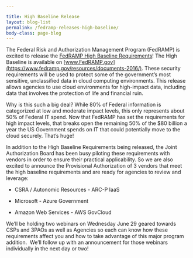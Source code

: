 ```yaml
---

title: High Baseline Release
layout: blog-list
permalink: /fedramp-releases-high-baseline/
body-class: page-blog
---
```

The Federal Risk and Authorization Management Program (FedRAMP) is excited to release the [FedRAMP High Baseline Requirements](https://s3.amazonaws.com/sitesusa/wp-content/uploads/sites/482/2016/07/FedRAMP-High-HHH-Baseline-Controls-2016-05-18.xlsx)! The High Baseline is available on [www.FedRAMP.gov](https://www.fedramp.gov/resources/documents-2016/). These security requirements will be used to protect some of the government’s most sensitive, unclassified data in cloud computing environments. This release allows agencies to use cloud environments for high-impact data, including data that involves the protection of life and financial ruin.

Why is this such a big deal? While 80% of Federal information is categorized at low and moderate impact levels, this only represents about 50% of Federal IT spend. Now that FedRAMP has set the requirements for high impact levels, that breaks open the remaining 50% of the $80 billion a year the US Government spends on IT that could potentially move to the cloud securely. That’s huge!

In addition to the High Baseline Requirements being released, the Joint Authorization Board has been busy piloting these requirements with vendors in order to ensure their practical applicability. So we are also excited to announce the Provisional Authorization of 3 vendors that meet the high baseline requirements and are ready for agencies to review and leverage:

* CSRA / Autonomic Resources - ARC-P IaaS

* Microsoft - Azure Government

* Amazon Web Services - AWS GovCloud


We’ll be holding two webinars on Wednesday June 29 geared towards CSPs and 3PAOs as well as Agencies so each can know how these requirements affect you and how to take advantage of this major program addition.  We’ll follow up with an announcement for those webinars individually in the next day or two!
